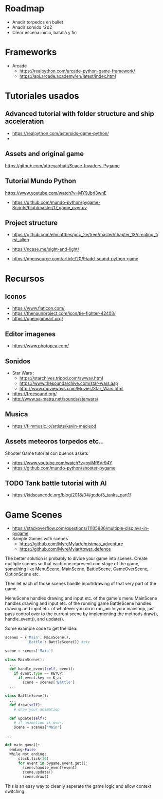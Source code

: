 # Roadmap
- Anadir torpedos en bullet
- Anadir somido r2d2
- Crear escena inicio, batalla y fin


# Frameworks
- Arcade
  - https://realpython.com/arcade-python-game-framework/
  - https://api.arcade.academy/en/latest/index.html

# Tutoriales usados
## Advanced tutorial with folder structure and ship acceleration
- https://realpython.com/asteroids-game-python/
- 
## Assets and original game
 https://github.com/attreyabhatt/Space-Invaders-Pygame

## Tutorial Mundo Python
https://www.youtube.com/watch?v=MY9Jbri3wnE
- https://github.com/mundo-python/pygame-Scripts/blob/master/17_game_over.py

## Project structure
- https://github.com/ehmatthes/pcc_2e/tree/master/chapter_13/creating_first_alien

- https://ncase.me/sight-and-light/ 
- https://opensource.com/article/20/9/add-sound-python-game

# Recursos
## Iconos
- https://www.flaticon.com/
- https://thenounproject.com/icon/tie-fighter-42403/
- https://opengameart.org/

## Editor imagenes
- https://www.photopea.com/

## Sonidos
- Star Wars :
  - https://starchives.tripod.com/swwav.html
  - https://www.thesoundarchive.com/star-wars.asp
  - http://www.moviewavs.com/Movies/Star_Wars.html
- https://freesound.org/ 
- http://www.sa-matra.net/sounds/starwars/

## Musica
- https://filmmusic.io/artists/kevin-macleod

## Assets meteoros torpedos etc..
Shooter Game tutorial con buenos assets
- https://www.youtube.com/watch?v=pyiMf6Vr94Y
- https://github.com/mundo-python/shooter-pygame

## TODO Tank battle tutorial with AI
- https://kidscancode.org/blog/2018/04/godot3_tanks_part1/


# Game Scenes
- https://stackoverflow.com/questions/11105836/multiple-displays-in-pygame
- Sample Games with scenes
  - https://github.com/MyreMylar/christmas_adventure
  - https://github.com/MyreMylar/tower_defence

The better solution is probably to divide your game into scenes. Create multiple scenes so that each one represent one stage of the game, something like MenuScene, MainScene, BattleScene, GameOverScene, OptionScene etc.

Then let each of those scenes handle input/drawing of that very part of the game.

MenuScene handles drawing and input etc. of the game's menu
MainScene handles drawing and input etc. of the running game
BattleScene handles drawing and input etc. of whatever you do in run_ani
In your mainloop, just pass control over to the current scene by implementing the methods draw(), handle_event(), and update().

Some example code to get the idea:

```python
scenes = {'Main': MainScene(),
          'Battle': BattleScene()} #etc

scene = scenes['Main']

class MainScene():
  ...
  def handle_event(self, event):
    if event.type == KEYUP:
      if event.key == K_a:
        scene = scenes['Battle']
  ...

class BattleScene():
  ...
  def draw(self):
    # draw your animation

  def update(self):
    # if animation is over:
    scene = scenes['Main']

...

def main_game():
  ending=False
  While Not ending:
      clock.tick(30)
      for event in pygame.event.get():
        scene.handle_event(event)
        scene.update()
        scene.draw()
```        
This is an easy way to cleanly seperate the game logic and allow context switching.